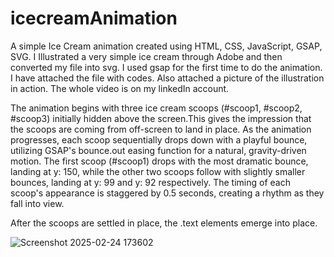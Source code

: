 # icecreamAnimation
A simple Ice Cream animation created using HTML, CSS, JavaScript, GSAP, SVG.
I Illustrated a very simple ice cream through Adobe and then converted my file into svg. I used gsap for the first time to do the animation. I have attached the file with codes. Also attached a picture of the illustration in action. The whole video is on my linkedIn account. 

The animation begins with three ice cream scoops (#scoop1, #scoop2, #scoop3) initially hidden above the screen.This gives the impression that the scoops are coming from off-screen to land in place. As the animation progresses, each scoop sequentially drops down with a playful bounce, utilizing GSAP's bounce.out easing function for a natural, gravity-driven motion. The first scoop (#scoop1) drops with the most dramatic bounce, landing at y: 150, while the other two scoops follow with slightly smaller bounces, landing at y: 99 and y: 92 respectively. The timing of each scoop's appearance is staggered by 0.5 seconds, creating a rhythm as they fall into view.

After the scoops are settled in place, the .text elements emerge into place.

![Screenshot 2025-02-24 173602](https://github.com/user-attachments/assets/5dd052f6-360a-4cd3-a2f3-3041d06a5938)


